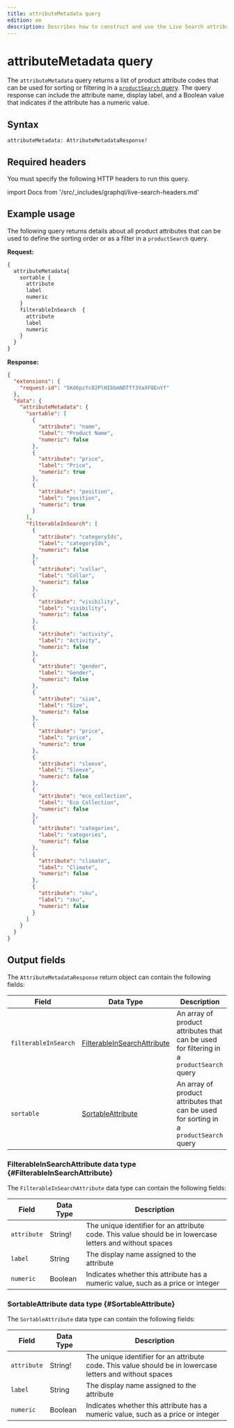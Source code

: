 ```yaml
---
title: attributeMetadata query
edition: ee
description: Describes how to construct and use the Live Search attributeMetadata query.
---
```


# attributeMetadata query

The `attributeMetadata` query returns a list of product attribute codes that can be used for sorting or filtering in a [`productSearch` query](./product-search.md). The query response can include the attribute name, display label, and a Boolean value that indicates if the attribute has a numeric value.

## Syntax

`attributeMetadata: AttributeMetadataResponse!`

## Required headers

You must specify the following HTTP headers to run this query.

import Docs from '/src/_includes/graphql/live-search-headers.md'

<Docs />

## Example usage

The following query returns details about all product attributes that can be used to define the sorting order or as a filter in a `productSearch` query.

**Request:**

```graphql
{
  attributeMetadata{
    sortable {
      attribute
      label
      numeric
    }
    filterableInSearch  {
      attribute
      label
      numeric
    }
  }
}
```

**Response:**

```json
{
  "extensions": {
    "request-id": "5Kd6pzYc02PlHIbbmNDTff3VaXF0EnYf"
  },
  "data": {
    "attributeMetadata": {
      "sortable": [
        {
          "attribute": "name",
          "label": "Product Name",
          "numeric": false
        },
        {
          "attribute": "price",
          "label": "Price",
          "numeric": true
        },
        {
          "attribute": "position",
          "label": "position",
          "numeric": true
        }
      ],
      "filterableInSearch": [
        {
          "attribute": "categoryIds",
          "label": "categoryIds",
          "numeric": false
        },
        {
          "attribute": "collar",
          "label": "Collar",
          "numeric": false
        },
        {
          "attribute": "visibility",
          "label": "visibility",
          "numeric": false
        },
        {
          "attribute": "activity",
          "label": "Activity",
          "numeric": false
        },
        {
          "attribute": "gender",
          "label": "Gender",
          "numeric": false
        },
        {
          "attribute": "size",
          "label": "Size",
          "numeric": false
        },
        {
          "attribute": "price",
          "label": "price",
          "numeric": true
        },
        {
          "attribute": "sleeve",
          "label": "Sleeve",
          "numeric": false
        },
        {
          "attribute": "eco_collection",
          "label": "Eco Collection",
          "numeric": false
        },
        {
          "attribute": "categories",
          "label": "categories",
          "numeric": false
        },
        {
          "attribute": "climate",
          "label": "Climate",
          "numeric": false
        },
        {
          "attribute": "sku",
          "label": "sku",
          "numeric": false
        }
      ]
    }
  }
}
```

## Output fields

The `AttributeMetadataResponse` return object can contain the following fields:

Field | Data Type | Description
--- | --- | ---
`filterableInSearch` | [FilterableInSearchAttribute](#FilterableInSearchAttribute) | An array of product attributes that can be used for filtering in a `productSearch` query
`sortable` | [SortableAttribute](#SortableAttribute) | An array of product attributes that can be used for sorting in a `productSearch` query

### FilterableInSearchAttribute data type {#FilterableInSearchAttribute}

The `FilterableInSearchAttribute` data type can contain the following fields:

Field | Data Type | Description
--- | --- | ---
`attribute` | String! | The unique identifier for an attribute code. This value should be in lowercase letters and without spaces
`label` | String | The display name assigned to the attribute
`numeric` | Boolean | Indicates whether this attribute has a numeric value, such as a price or integer

### SortableAttribute data type {#SortableAttribute}

The `SortableAttribute` data type can contain the following fields:

Field | Data Type | Description
--- | --- | ---
`attribute` | String! | The unique identifier for an attribute code. This value should be in lowercase letters and without spaces
`label` | String | The display name assigned to the attribute
`numeric` | Boolean | Indicates whether this attribute has a numeric value, such as a price or integer
